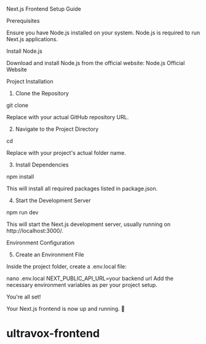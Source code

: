 Next.js Frontend Setup Guide

Prerequisites

Ensure you have Node.js installed on your system. Node.js is required to run Next.js applications.

Install Node.js

Download and install Node.js from the official website:
Node.js Official Website

Project Installation

1. Clone the Repository

git clone <repository-url>

Replace <repository-url> with your actual GitHub repository URL.

2. Navigate to the Project Directory

cd <project-folder>

Replace <project-folder> with your project's actual folder name.

3. Install Dependencies

npm install

This will install all required packages listed in package.json.

4. Start the Development Server

npm run dev

This will start the Next.js development server, usually running on http://localhost:3000/.

Environment Configuration

5. Create an Environment File

Inside the project folder, create a .env.local file:

nano .env.local
NEXT_PUBLIC_API_URL=your backend url
Add the necessary environment variables as per your project setup.

You're all set!

Your Next.js frontend is now up and running. 🚀

# ultravox-frontend
